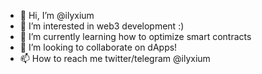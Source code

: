 - 👋 Hi, I’m @ilyxium
- 👀 I’m interested in web3 development :)
- 🌱 I’m currently learning how to optimize smart contracts
- 💞️ I’m looking to collaborate on dApps!
- 📫 How to reach me twitter/telegram @ilyxium

<!---
ilyxium/ilyxium is a ✨ special ✨ repository because its `README.md` (this file) appears on your GitHub profile.
You can click the Preview link to take a look at your changes.
--->
